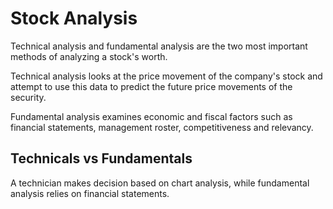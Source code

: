 # Stock Analysis

Technical analysis and fundamental analysis are the two most important methods of analyzing a stock's worth.

Technical analysis looks at the price movement of the company's stock and attempt to use this data to predict the future price movements of the security.

Fundamental analysis examines economic and fiscal factors such as financial statements, management roster, competitiveness and relevancy.

## Technicals vs Fundamentals

A technician makes decision based on chart analysis, while fundamental analysis relies on financial statements.

